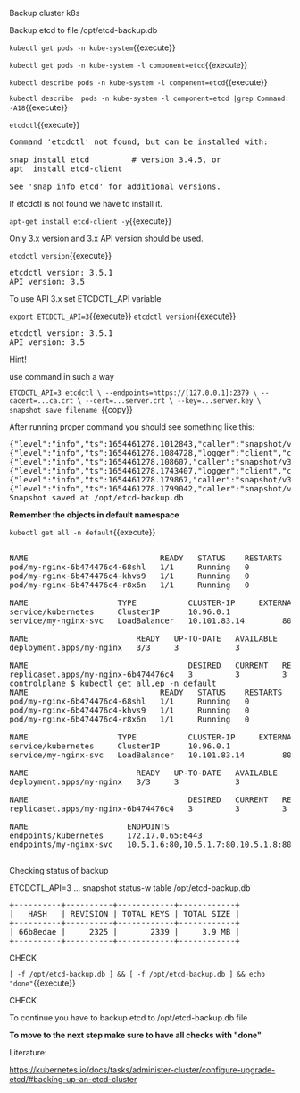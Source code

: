 Backup cluster k8s

Backup etcd to file /opt/etcd-backup.db


`kubectl get pods -n kube-system`{{execute}}


`kubectl get pods -n kube-system -l component=etcd`{{execute}}

`kubectl describe pods -n kube-system -l component=etcd`{{execute}}

`kubectl describe  pods -n kube-system -l component=etcd |grep Command: -A18`{{execute}}

`etcdctl`{{execute}}
<pre>
Command 'etcdctl' not found, but can be installed with:

snap install etcd         # version 3.4.5, or
apt  install etcd-client

See 'snap info etcd' for additional versions.
</pre>

If etcdctl is not found we have to install it.

`apt-get install etcd-client -y`{{execute}}

Only 3.x version and 3.x API version should be used.

`etcdctl version`{{execute}}

<pre>
etcdctl version: 3.5.1
API version: 3.5
</pre>

To use API 3.x set ETCDCTL_API variable

`export ETCDCTL_API=3`{{execute}}
`etcdctl version`{{execute}}
<pre>
etcdctl version: 3.5.1
API version: 3.5
</pre>


Hint!

use command in such a way

`ETCDCTL_API=3 etcdctl \
  --endpoints=https://[127.0.0.1]:2379 \
  --cacert=...ca.crt \
  --cert=...server.crt \
  --key=...server.key \
  snapshot save filename
  `{{copy}}

After running proper command you should see something like this:

<pre>
{"level":"info","ts":1654461278.1012843,"caller":"snapshot/v3_snapshot.go:68","msg":"created temporary db file","path":"/opt/etcd-backup.db.part"}
{"level":"info","ts":1654461278.1084728,"logger":"client","caller":"v3/maintenance.go:211","msg":"opened snapshot stream; downloading"}
{"level":"info","ts":1654461278.108607,"caller":"snapshot/v3_snapshot.go:76","msg":"fetching snapshot","endpoint":"https://[127.0.0.1]:2379"}
{"level":"info","ts":1654461278.1743407,"logger":"client","caller":"v3/maintenance.go:219","msg":"completed snapshot read; closing"}
{"level":"info","ts":1654461278.179867,"caller":"snapshot/v3_snapshot.go:91","msg":"fetched snapshot","endpoint":"https://[127.0.0.1]:2379","size":"5.8 MB","took":"now"}
{"level":"info","ts":1654461278.1799042,"caller":"snapshot/v3_snapshot.go:100","msg":"saved","path":"/opt/etcd-backup.db"}
Snapshot saved at /opt/etcd-backup.db
</pre>


**Remember the objects in default namespace**

`kubectl get all -n default`{{execute}}

<pre>

NAME                            READY   STATUS    RESTARTS   AGE
pod/my-nginx-6b474476c4-68shl   1/1     Running   0          7m2s
pod/my-nginx-6b474476c4-khvs9   1/1     Running   0          7m2s
pod/my-nginx-6b474476c4-r8x6n   1/1     Running   0          7m2s

NAME                   TYPE           CLUSTER-IP     EXTERNAL-IP   PORT(S)        AGE
service/kubernetes     ClusterIP      10.96.0.1      <none>        443/TCP        12m
service/my-nginx-svc   LoadBalancer   10.101.83.14   <pending>     80:31662/TCP   12m

NAME                       READY   UP-TO-DATE   AVAILABLE   AGE
deployment.apps/my-nginx   3/3     3            3           12m

NAME                                  DESIRED   CURRENT   READY   AGE
replicaset.apps/my-nginx-6b474476c4   3         3         3       12m
controlplane $ kubectl get all,ep -n default
NAME                            READY   STATUS    RESTARTS   AGE
pod/my-nginx-6b474476c4-68shl   1/1     Running   0          7m20s
pod/my-nginx-6b474476c4-khvs9   1/1     Running   0          7m20s
pod/my-nginx-6b474476c4-r8x6n   1/1     Running   0          7m20s

NAME                   TYPE           CLUSTER-IP     EXTERNAL-IP   PORT(S)        AGE
service/kubernetes     ClusterIP      10.96.0.1      <none>        443/TCP        12m
service/my-nginx-svc   LoadBalancer   10.101.83.14   <pending>     80:31662/TCP   12m

NAME                       READY   UP-TO-DATE   AVAILABLE   AGE
deployment.apps/my-nginx   3/3     3            3           12m

NAME                                  DESIRED   CURRENT   READY   AGE
replicaset.apps/my-nginx-6b474476c4   3         3         3       12m

NAME                     ENDPOINTS                             AGE
endpoints/kubernetes     172.17.0.65:6443                      12m
endpoints/my-nginx-svc   10.5.1.6:80,10.5.1.7:80,10.5.1.8:80   12m

</pre>


Checking status of backup

ETCDCTL_API=3 ... snapshot status-w table /opt/etcd-backup.db
<pre>
+----------+----------+------------+------------+
|   HASH   | REVISION | TOTAL KEYS | TOTAL SIZE |
+----------+----------+------------+------------+
| 66b8edae |     2325 |       2339 |     3.9 MB |
+----------+----------+------------+------------+
</pre>


CHECK

`[ -f /opt/etcd-backup.db ] && [ -f /opt/etcd-backup.db ] && echo "done"`{{execute}}

CHECK

To continue you have to backup etcd to /opt/etcd-backup.db file

**To move to the next step make sure to have all checks with "done"**


Literature:

https://kubernetes.io/docs/tasks/administer-cluster/configure-upgrade-etcd/#backing-up-an-etcd-cluster






